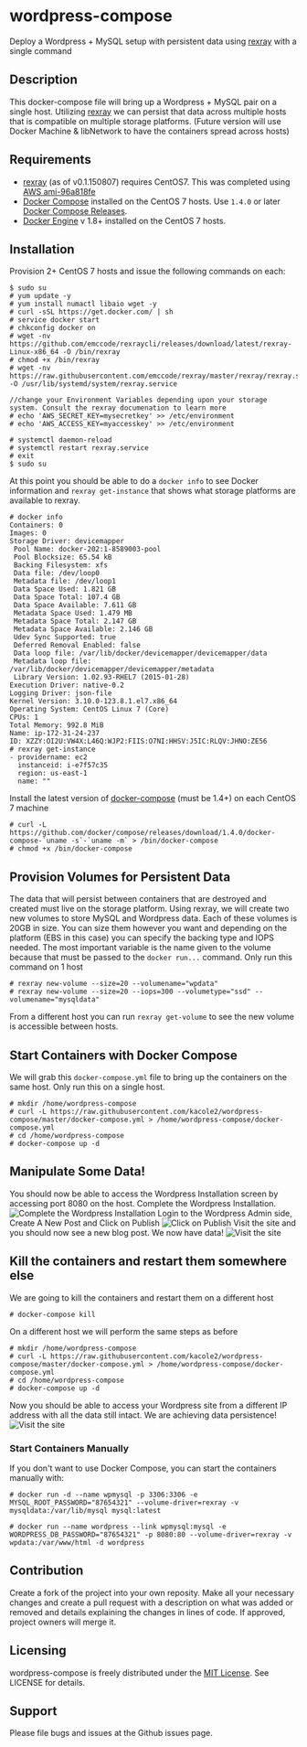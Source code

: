
wordpress-compose
======================
Deploy a Wordpress + MySQL setup with persistent data using [rexray](https://github.com/emccode/rexray) with a single command

## Description
This docker-compose file will bring up a Wordpress + MySQL pair on a single host. Utilizing [rexray](https://github.com/emccode/rexray) we can persist that data across multiple hosts that is compatible on multiple storage platforms. (Future version will use Docker Machine & libNetwork to have the containers spread across hosts)

## Requirements
* [rexray](https://github.com/emccode/rexray) (as of v0.1.150807) requires CentOS7. This was completed using [AWS ami-96a818fe](http://thecloudmarket.com/image/ami-96a818fe--centos-7-x86-64-2014-09-29-ebs-hvm-b7ee8a69-ee97-4a49-9e68-afaee216db2e-ami-d2a117ba-2)
* [Docker Compose](https://docs.docker.com/compose/) installed on the CentOS 7 hosts. Use `1.4.0` or later [Docker Compose Releases](https://github.com/docker/compose/releases).
* [Docker Engine](https://docs.docker.com/installation/centos/) v 1.8+ installed on the CentOS 7 hosts.

## Installation
Provision 2+ CentOS 7 hosts and issue the following commands on each:
```
$ sudo su
# yum update -y
# yum install numactl libaio wget -y
# curl -sSL https://get.docker.com/ | sh
# service docker start
# chkconfig docker on
# wget -nv https://github.com/emccode/rexraycli/releases/download/latest/rexray-Linux-x86_64 -O /bin/rexray
# chmod +x /bin/rexray
# wget -nv https://raw.githubusercontent.com/emccode/rexray/master/rexray/rexray.service -O /usr/lib/systemd/system/rexray.service

//change your Environment Variables depending upon your storage system. Consult the rexray documenation to learn more
# echo 'AWS_SECRET_KEY=mysecretkey' >> /etc/environment
# echo 'AWS_ACCESS_KEY=myaccesskey' >> /etc/environment

# systemctl daemon-reload
# systemctl restart rexray.service
# exit
$ sudo su
```

At this point you should be able to do a `docker info` to see Docker information and `rexray get-instance` that shows what storage platforms are available to rexray.
```
# docker info
Containers: 0
Images: 0
Storage Driver: devicemapper
 Pool Name: docker-202:1-8589003-pool
 Pool Blocksize: 65.54 kB
 Backing Filesystem: xfs
 Data file: /dev/loop0
 Metadata file: /dev/loop1
 Data Space Used: 1.821 GB
 Data Space Total: 107.4 GB
 Data Space Available: 7.611 GB
 Metadata Space Used: 1.479 MB
 Metadata Space Total: 2.147 GB
 Metadata Space Available: 2.146 GB
 Udev Sync Supported: true
 Deferred Removal Enabled: false
 Data loop file: /var/lib/docker/devicemapper/devicemapper/data
 Metadata loop file: /var/lib/docker/devicemapper/devicemapper/metadata
 Library Version: 1.02.93-RHEL7 (2015-01-28)
Execution Driver: native-0.2
Logging Driver: json-file
Kernel Version: 3.10.0-123.8.1.el7.x86_64
Operating System: CentOS Linux 7 (Core)
CPUs: 1
Total Memory: 992.8 MiB
Name: ip-172-31-24-237
ID: XZZY:OI2U:VW4X:L46Q:WJP2:FIIS:O7NI:HHSV:J5IC:RLQV:JHNO:ZE56
# rexray get-instance
- providername: ec2
  instanceid: i-e7f57c35
  region: us-east-1
  name: ""
```

Install the latest version of [docker-compose](https://github.com/docker/compose/releases) (must be 1.4+) on each CentOS 7 machine
```
# curl -L https://github.com/docker/compose/releases/download/1.4.0/docker-compose-`uname -s`-`uname -m` > /bin/docker-compose
# chmod +x /bin/docker-compose
```

## Provision Volumes for Persistent Data
The data that will persist between containers that are destroyed and created must live on the storage platform. Using rexray, we will create two new volumes to store MySQL and Wordpress data. Each of these volumes is 20GB in size. You can size them however you want and depending on the platform (EBS in this case) you can specify the backing type and IOPS needed. The most important variable is the name given to the volume because that must be passed to the `docker run...` command. Only run this command on 1 host
```
# rexray new-volume --size=20 --volumename="wpdata"
# rexray new-volume --size=20 --iops=300 --volumetype="ssd" --volumename="mysqldata"
```

From a different host you can run `rexray get-volume` to see the new volume is accessible between hosts.

## Start Containers with Docker Compose
We will grab this `docker-compose.yml` file to bring up the containers on the same host. Only run this on a single host.
```
# mkdir /home/wordpress-compose
# curl -L https://raw.githubusercontent.com/kacole2/wordpress-compose/master/docker-compose.yml > /home/wordpress-compose/docker-compose.yml
# cd /home/wordpress-compose
# docker-compose up -d
```

## Manipulate Some Data!
You should now be able to access the Wordpress Installation screen by accessing port 8080 on the host. Complete the Wordpress Installation.
![Complete the Wordpress Installation](https://s3.amazonaws.com/kennyonetime/wordpress-compose01.png)
Login to the Wordpress Admin side, Create A New Post and Click on Publish
![Click on Publish](https://s3.amazonaws.com/kennyonetime/wordpress-compose03.png)
Visit the site and you should now see a new blog post. We now have data!
![Visit the site](https://s3.amazonaws.com/kennyonetime/wordpress-compose04.png)

## Kill the containers and restart them somewhere else
We are going to kill the containers and restart them on a different host
```
# docker-compose kill
```

On a different host we will perform the same steps as before
```
# mkdir /home/wordpress-compose
# curl -L https://raw.githubusercontent.com/kacole2/wordpress-compose/master/docker-compose.yml > /home/wordpress-compose/docker-compose.yml
# cd /home/wordpress-compose
# docker-compose up -d
```

Now you should be able to access your Wordpress site from a different IP address with all the data still intact. We are achieving data persistence!
![Visit the site](https://s3.amazonaws.com/kennyonetime/wordpress-compose04.png)

### Start Containers Manually
If you don't want to use Docker Compose, you can start the containers manually with:
```
# docker run -d --name wpmysql -p 3306:3306 -e MYSQL_ROOT_PASSWORD="87654321" --volume-driver=rexray -v mysqldata:/var/lib/mysql mysql:latest

# docker run --name wordpress --link wpmysql:mysql -e WORDPRESS_DB_PASSWORD="87654321" -p 8080:80 --volume-driver=rexray -v wpdata:/var/www/html -d wordpress
```

## Contribution
Create a fork of the project into your own reposity. Make all your necessary changes and create a pull request with a description on what was added or removed and details explaining the changes in lines of code. If approved, project owners will merge it.

## Licensing
wordpress-compose is freely distributed under the [MIT License](http://opensource.org/licenses/MIT). See LICENSE for details.

## Support
Please file bugs and issues at the Github issues page.
